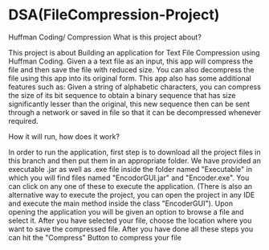 # DSA(FileCompression-Project)
Huffman Coding/ Compression
What is this project about?

This project is about Building an application for Text File Compression using Huffman Coding. Given a a text file as an input, this app will compress the file and then save the file with reduced size. You can also decompress the file using this app into its original form. This app also has some additional features such as: Given a string of alphabetic characters, you can compress the size of its bit sequence to obtain a binary sequence that has size significantly lesser than the original, this new sequence then can be sent through a network or saved in file so that it can be decompressed whenever required.

How it will run, how does it work?

In order to run the application, first step is to download all the project files in this branch and then put them in an appropriate folder. We have provided an executable .jar as well as .exe file inside the folder named "Executable" in which you will find files named "EncodorGUI.jar" and "Encoder.exe". You can click on any one of these to execute the application. (There is also an alternative way to execute the project, you can open the project in any IDE and execute the main method inside the class "EncoderGUI"). Upon opening the application you will be given an option to browse a file and select it. After you have selected your file, choose the location where you want to save the compressed file. After you have done all these steps you can hit the "Compress" Button to compress your file

